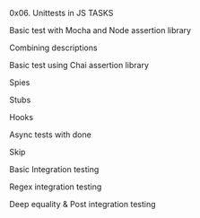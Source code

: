 0x06. Unittests in JS TASKS

Basic test with Mocha and Node assertion library

Combining descriptions

Basic test using Chai assertion library

Spies

Stubs

Hooks

Async tests with done

Skip

Basic Integration testing

Regex integration testing

Deep equality & Post integration testing

